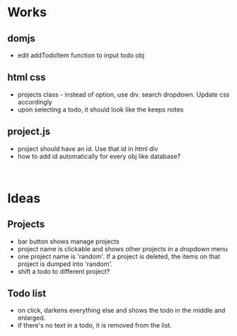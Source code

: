 # Works

## domjs
- edit addTodoItem function to input todo obj

## html css
- projects class - instead of option, use div. search dropdown. Update css accordingly
- upon selecting a todo, it should look like the keeps notes

## project.js
- project should have an id. Use that id in html div
- how to add id automatically for every obj like database?

<br>

# Ideas

## Projects
- bar button shows manage projects
- project name is clickable and shows other projects in a dropdown menu
- one project name is 'random'. If a project is deleted, the items on that project is dumped into 'random'.
- shift a todo to different project?
  
## Todo list
- on click, darkens everything else and shows the todo in the middle and enlarged.
- if there's no text in a todo, it is removed from the list.